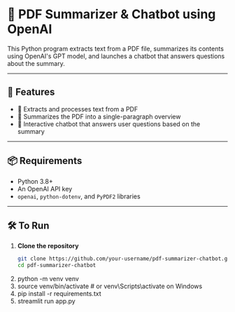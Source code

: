 # 🧠 PDF Summarizer & Chatbot using OpenAI

This Python program extracts text from a PDF file, summarizes its contents using OpenAI's GPT model, and launches a chatbot that answers questions about the summary.

---

## 🚀 Features

- 📄 Extracts and processes text from a PDF
- 📝 Summarizes the PDF into a single-paragraph overview
- 💬 Interactive chatbot that answers user questions based on the summary

---

## 📦 Requirements

- Python 3.8+
- An OpenAI API key
- `openai`, `python-dotenv`, and `PyPDF2` libraries

---

## 🛠️ To Run

1. **Clone the repository**
   ```bash
   git clone https://github.com/your-username/pdf-summarizer-chatbot.git
   cd pdf-summarizer-chatbot

2. python -m venv venv
3. source venv/bin/activate  # or venv\Scripts\activate on Windows
4. pip install -r requirements.txt
5. streamlit run app.py

